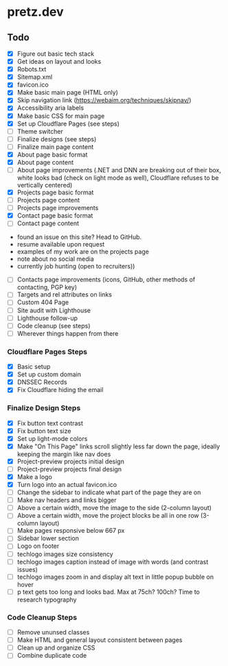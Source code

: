 # pretz.dev

## Todo

- [x] Figure out basic tech stack
- [x] Get ideas on layout and looks
- [x] Robots.txt
- [x] Sitemap.xml
- [x] favicon.ico
- [x] Make basic main page (HTML only)
- [x] Skip navigation link (<https://webaim.org/techniques/skipnav/>)
- [x] Accessibility aria labels
- [x] Make basic CSS for main page
- [x] Set up Cloudflare Pages (see steps)
- [ ] Theme switcher
- [ ] Finalize designs (see steps)
- [ ] Finalize main page content
- [x] About page basic format
- [x] About page content
- [ ] About page improvements (.NET and DNN are breaking out of their box, white looks bad (check on light mode as well), Cloudflare refuses to be vertically centered)
- [x] Projects page basic format
- [ ] Projects page content
- [ ] Projects page improvements
- [x] Contact page basic format
- [ ] Contact page content

- found an issue on this site? Head to GitHub.
- resume available upon request
- examples of my work are on the projects page
- note about no social media
- currently job hunting (open to recruiters))

- [ ] Contacts page improvements (icons, GitHub, other methods of contacting, PGP key)
- [ ] Targets and rel attributes on links
- [ ] Custom 404 Page
- [ ] Site audit with Lighthouse
- [ ] Lighthouse follow-up
- [ ] Code cleanup (see steps)
- [ ] Wherever things happen from there

### Cloudflare Pages Steps

- [x] Basic setup
- [x] Set up custom domain
- [x] DNSSEC Records
- [x] Fix Cloudflare hiding the email

### Finalize Design Steps

- [x] Fix button text contrast
- [x] Fix button text size
- [x] Set up light-mode colors
- [x] Make "On This Page" links scroll slightly less far down the page, ideally keeping the margin like nav does
- [x] Project-preview projects initial design
- [ ] Project-preview projects final design
- [x] Make a logo
- [x] Turn logo into an actual favicon.ico
- [ ] Change the sidebar to indicate what part of the page they are on
- [ ] Make nav headers and links bigger
- [ ] Above a certain width, move the image to the side (2-column layout)
- [ ] Above a certain width, move the project blocks be all in one row (3-column layout)
- [ ] Make pages responsive below 667 px
- [ ] Sidebar lower section
- [ ] Logo on footer
- [ ] techlogo images size consistency
- [ ] techlogo images caption instead of image with words (and contrast issues)
- [ ] techlogo images zoom in and display alt text in little popup bubble on hover
- [ ] p text gets too long and looks bad. Max at 75ch? 100ch? Time to research typography

### Code Cleanup Steps

- [ ] Remove ununsed classes
- [ ] Make HTML and general layout consistent between pages
- [ ] Clean up and organize CSS
- [ ] Combine duplicate code
